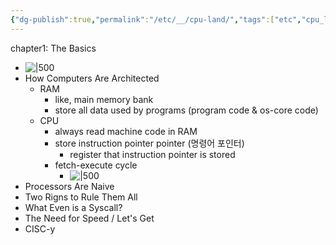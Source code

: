 ```yaml
---
{"dg-publish":true,"permalink":"/etc/__/cpu-land/","tags":["etc","cpu_land","cs"],"dgHomeLink":true,"dgShowBacklinks":true,"dgShowLocalGraph":true,"dgShowInlineTitle":true,"dgEnableSearch":true,"dgLinkPreview":true,"dgShowTags":true,"noteIcon":"","created":"2024-03-15T23:12:30.000+09:00"}
---
```



chapter1: The Basics
- ![|500](https://i.imgur.com/0UUMUA3.png)
- How Computers Are Architected
    - RAM
        - like, main memory bank
        - store all data used by programs (program code & os-core code)
    - CPU
        - always read machine code in RAM
        - store instruction pointer pointer (명령어 포인터)
            - register that instruction pointer is stored
        - fetch-execute cycle
            - ![|500](https://i.imgur.com/deI3P3O.png)
- Processors Are Naive
- Two Rigns to Rule Them All
- What Even is a Syscall?
- The Need for Speed / Let's Get
- CISC-y